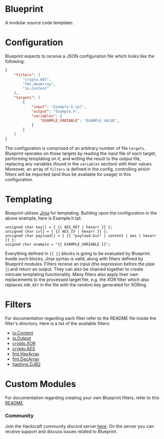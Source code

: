 # Blueprint

A modular source code templater.

# Configuration

Blueprint expects to receive a JSON configuration file which looks like the following:
```json
{
    "filters": [
        "crypto.AES",
        "fmt.HexArray",
        "io.Content"
    ],
    "targets": [
        {
            "input": "Example.h.tpl",
            "output": "Example.h",
            "variables": {
                "EXAMPLE_VARIABLE": "EXAMPLE_VALUE",
            }
        }
    ]
}
```

The configuration is comprised of an arbitrary number of file `targets`. Blueprint operates on those targets by reading the input file of each target, performing templating on it, and writing the result to the output file, replacing any variables (found in the `variables` section) with their values. Moreover, an array of `filters` is defined in the config, controlling which filters will be imported (and thus be available for usage) in this configuration.

# Templating

Blueprint utilizes [Jinja](https://jinja.palletsprojects.com/en/3.1.x/) for templating. Building upon the configuration in the above example, here is Example.h.tpl:
```jinja
unsigned char key[] = { {{ AES_KEY | hexarr }} };
unsigned char iv[] = { {{ AES_IV | hexarr }} };
unsigned char payload[] = { {{ "payload.bin" | content | aes | hexarr }} };
usigned char example = "{{ EXAMPLE_VARIABLE }}";
```

Everything defined in `{{ }}` blocks is going to be evaluated by Blueprint. Inside such blocks, Jinja syntax is valid, along with filters defined by Blueprint modules. Filters receive an input (the expression before the pipe `|`) and return an output. They can also be chained together to create intricate templating functionality. Many filters also apply their own replacements to the processed target file, e.g. the XOR filter which also replaces `XOR_KEY` in the file with the random key generated for XORing.

# Filters
For documentation regarding each filter refer to the README file inside the filter's directory. Here is a list of the available filters:
- [io.Content](https://github.com/Hackcraft-Labs/Blueprint/blob/main/filters/io)
- [io.Output](https://github.com/Hackcraft-Labs/Blueprint/blob/main/filters/io)
- [crypto.XOR](https://github.com/Hackcraft-Labs/Blueprint/blob/main/filters/crypto)
- [crypto.AES](https://github.com/Hackcraft-Labs/Blueprint/blob/main/filters/crypto)
- [fmt.HexArray](https://github.com/Hackcraft-Labs/Blueprint/blob/main/filters/fmt)
- [fmt.DecArray](https://github.com/Hackcraft-Labs/Blueprint/blob/main/filters/fmt)
- [hashing.DJB2](https://github.com/Hackcraft-Labs/Blueprint/blob/main/filters/hashing)
  
# Custom Modules
For documentation regarding creating your own Blueprint filters, refer to this [README](https://github.com/Hackcraft-Labs/Blueprint/blob/main/filters).

### Community

Join the Hackcraft community discord server [here](https://discord.gg/KZZfsnQsja). On the server you can receive support and discuss issues related to Blueprint.